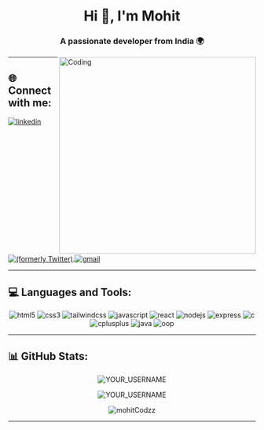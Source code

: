<!-- Profile Header -->
<h1 align="center">Hi 👋, I'm Mohit</h1>
<h3 align="center">A passionate developer from India 🌍</h3>

<img align="right" alt="Coding" width="400" src="https://raw.githubusercontent.com/mohitCodz/mohitCodz/main/coding.gif" />

---

## 🌐 Connect with me:
<p align="left">
  <a href="https://linkedin.com/in/mohitjaryal4" target="_blank">
    <img align="center" src="https://img.shields.io/badge/LinkedIn-%230077B5?style=for-the-badge&logo=linkedin&logoColor=white" alt="linkedin"/>
  </a>

<a href="https://x.com/mohitt_thakur04" target="_blank">
  <img align="center" src="https://img.shields.io/badge/X%20(formerly%20Twitter)-black?style=for-the-badge&logo=&logoColor=white" alt="(formerly Twitter)" />
</a>


  <a href="mailto:reach.mohitjaryal@gmail.com">
    <img align="center" src="https://img.shields.io/badge/Gmail-%23D14836?style=for-the-badge&logo=gmail&logoColor=white" alt="gmail"/>
  </a>
</p>



---

## 💻 Languages and Tools:
<p align="center">
  <!-- HTML -->
  <img src="https://img.shields.io/badge/HTML5-E34F26?style=for-the-badge&logo=html5&logoColor=white" alt="html5" />
  
  <!-- CSS -->
  <img src="https://img.shields.io/badge/CSS3-1572B6?style=for-the-badge&logo=css3&logoColor=white" alt="css3" />

  <!-- Tailwind CSS -->
<img src="https://img.shields.io/badge/Tailwind_CSS-06B6D4?style=for-the-badge&logo=tailwind-css&logoColor=white" alt="tailwindcss" />
  
  <!-- JavaScript -->
  <img src="https://img.shields.io/badge/JavaScript-F7DF1E?style=for-the-badge&logo=javascript&logoColor=black" alt="javascript" />
  
  <!-- React -->
  <img src="https://img.shields.io/badge/React-61DAFB?style=for-the-badge&logo=react&logoColor=black" alt="react" />
  
  <!-- Node.js -->
  <img src="https://img.shields.io/badge/Node.js-339933?style=for-the-badge&logo=node.js&logoColor=white" alt="nodejs" />
  
  <!-- Express -->
  <img src="https://img.shields.io/badge/Express.js-000000?style=for-the-badge&logo=express&logoColor=white" alt="express" />
  
  <!-- C -->
  <img src="https://img.shields.io/badge/C-00599C?style=for-the-badge&logo=c&logoColor=white" alt="c" />
  
  <!-- C++ -->
  <img src="https://img.shields.io/badge/C++-00599C?style=for-the-badge&logo=c%2B%2B&logoColor=white" alt="cplusplus" />
  
  <!-- Java -->
  <img src="https://img.shields.io/badge/Java-007396?style=for-the-badge&logo=java&logoColor=white" alt="java" />
  
  <!-- OOP (Java badge as placeholder) -->
  <img src="https://img.shields.io/badge/OOP-007396?style=for-the-badge" alt="oop" />
</p>




---

## 📊 GitHub Stats:
<p align="center">
  <img src="https://github-readme-stats.vercel.app/api?username=mohitCodzz&show_icons=true&locale=en&theme=tokyonight" alt="YOUR_USERNAME" />
</p>

<p align="center">
  <img src="https://github-readme-streak-stats.herokuapp.com/?user=mohitCodzz&theme=tokyonight" alt="YOUR_USERNAME" />
</p>

<p align="center">
  <img src="https://github-profile-trophy.vercel.app/?username=mohitCodzz&theme=tokyonight&no-frame=true&row=1&column=6" alt="mohitCodzz" />
</p>

---
